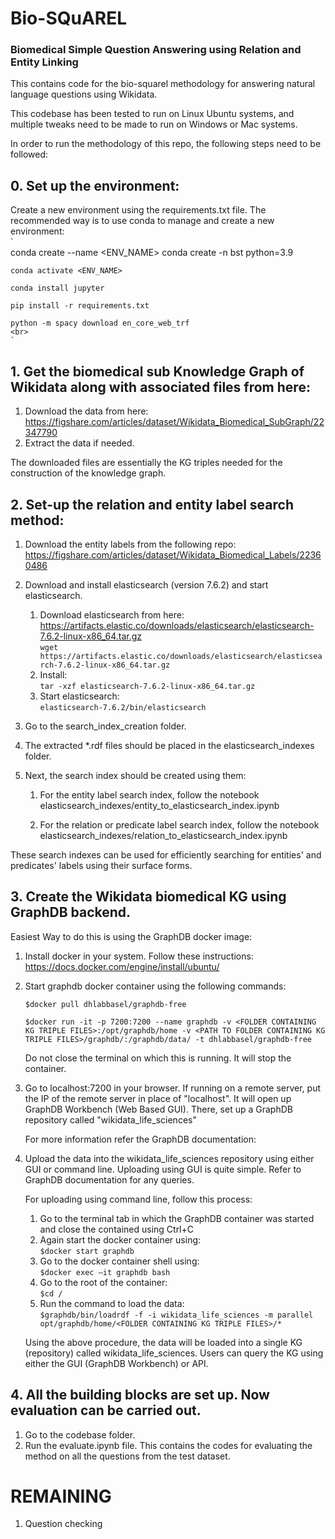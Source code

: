 # Bio-SQuAREL
### Biomedical Simple Question Answering using Relation and Entity Linking

This contains code for the bio-squarel methodology for answering natural language questions using Wikidata. 

This codebase has been tested to run on Linux Ubuntu systems, and multiple tweaks need to be made to run on Windows or Mac systems.

In order to run the methodology of this repo, the following steps need to be followed:

## 0. Set up the environment:

Create a new environment using the requirements.txt file. The recommended way is to use conda to manage and create a new environment:<br>
    `<br>
    conda create --name <ENV_NAME> conda create -n bst python=3.9

    conda activate <ENV_NAME>

    conda install jupyter

    pip install -r requirements.txt
    
    python -m spacy download en_core_web_trf
    <br>
    `


## 1. Get the biomedical sub Knowledge Graph of Wikidata along with associated files from here: 

1. Download the data from here: https://figshare.com/articles/dataset/Wikidata_Biomedical_SubGraph/22347790
2. Extract the data if needed. 

The downloaded files are essentially the KG triples needed for the construction of the knowledge graph.


## 2. Set-up the relation and entity label search method:
1. Download the entity labels from the following repo: https://figshare.com/articles/dataset/Wikidata_Biomedical_Labels/22360486
2. Download and install elasticsearch (version 7.6.2) and start elasticsearch.
    1. Download elasticsearch from here: https://artifacts.elastic.co/downloads/elasticsearch/elasticsearch-7.6.2-linux-x86_64.tar.gz <br>
        `wget https://artifacts.elastic.co/downloads/elasticsearch/elasticsearch-7.6.2-linux-x86_64.tar.gz`
    2. Install:<br>
        `tar -xzf elasticsearch-7.6.2-linux-x86_64.tar.gz`
    3. Start elasticsearch:<br>
        `elasticsearch-7.6.2/bin/elasticsearch`    
3. Go to the search_index_creation folder.
    
4. The extracted *.rdf files should be placed in the elasticsearch_indexes folder.
5. Next, the search index should be created using them:

    1. For the entity label search index, follow the notebook elasticsearch_indexes/entity_to_elasticsearch_index.ipynb

    2. For the relation or predicate label search index, follow the notebook elasticsearch_indexes/relation_to_elasticsearch_index.ipynb

These search indexes can be used for efficiently searching for entities' and predicates' labels using their surface forms. 

## 3. Create the Wikidata biomedical KG using GraphDB backend.

Easiest Way to do this is using the GraphDB docker image: 

1. Install docker in your system. Follow these instructions: https://docs.docker.com/engine/install/ubuntu/

2. Start graphdb docker container using the following commands:<br>
    
    `$docker pull dhlabbasel/graphdb-free`

    `$docker run -it -p 7200:7200 --name graphdb -v <FOLDER CONTAINING KG TRIPLE FILES>:/opt/graphdb/home -v <PATH TO FOLDER CONTAINING KG TRIPLE FILES>/graphdb/:/graphdb/data/ -t dhlabbasel/graphdb-free` 

    Do not close the terminal on which this is running. It will stop the container.

3. Go to localhost:7200 in your browser. If running on a remote server, put the IP of the remote server in place of "localhost". It will open up GraphDB Workbench (Web Based GUI). There, set up a GraphDB repository called "wikidata_life_sciences"

    For more information refer the GraphDB documentation: 
    
4. Upload the data into the wikidata_life_sciences repository using either GUI or command line.
    Uploading using GUI is quite simple. Refer to GraphDB documentation for any queries. 
    
    For uploading using command line, follow this process:
    1. Go to the terminal tab in which the GraphDB container was started and close the contained using Ctrl+C
    2. Again start the docker container using:<br> 
        `$docker start graphdb`
    3. Go to the docker container shell using:<br>
        `$docker exec –it graphdb bash` 
    4. Go to the root of the container:<br>
        `$cd /`
    5. Run the command to load the data:<br>
        `$graphdb/bin/loadrdf -f -i wikidata_life_sciences -m parallel opt/graphdb/home/<FOLDER CONTAINING KG TRIPLE FILES>/*` 
    
    Using the above procedure, the data will be loaded into a single KG (repository) called wikidata_life_sciences.
    Users can query the KG using either the GUI (GraphDB Workbench) or API.


## 4. All the building blocks are set up. Now evaluation can be carried out.

1. Go to the codebase folder.
2. Run the evaluate.ipynb file. This contains the codes for evaluating the method on all the questions from the test dataset.




# REMAINING
1. Question checking

